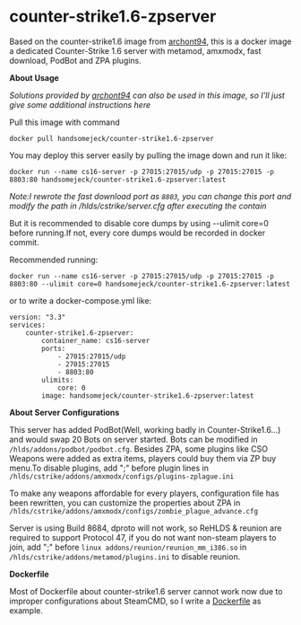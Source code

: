 # counter-strike1.6-zpserver
Based on the counter-strike1.6 image from [archont94](https://hub.docker.com/r/archont94/counter-strike1.6), this is a docker image a dedicated Counter-Strike 1.6 server with metamod, amxmodx, fast download, PodBot and ZPA plugins.

**About Usage**

*Solutions provided by [archont94](https://hub.docker.com/r/archont94/counter-strike1.6) can also be used in this image, so I'll just give some additional instructions here*

Pull this image with command

    docker pull handsomejeck/counter-strike1.6-zpserver

You may deploy this server easily by pulling the image down and run it like:

    docker run --name cs16-server -p 27015:27015/udp -p 27015:27015 -p 8803:80 handsomejeck/counter-strike1.6-zpserver:latest

*Note:I rewrote the fast download port as `8803`, you can change this port and modify the path in /hlds/cstrike/server.cfg after executing the contain*

But it is recommended to disable core dumps by using --ulimit core=0 before running.If not, every core dumps would be recorded in docker commit.

Recommended running:

    docker run --name cs16-server -p 27015:27015/udp -p 27015:27015 -p 8803:80 --ulimit core=0 handsomejeck/counter-strike1.6-zpserver:latest

or to write a docker-compose.yml like:

```
version: "3.3"
services:
    counter-strike1.6-zpserver:
        container_name: cs16-server
        ports:
            - 27015:27015/udp
            - 27015:27015
            - 8803:80
        ulimits:
            core: 0
        image: handsomejeck/counter-strike1.6-zpserver:latest
```

**About Server Configurations**

This server has added PodBot(Well, working badly in Counter-Strike1.6...) and would swap 20 Bots on server started. Bots can be modified in `/hlds/addons/podbot/podbot.cfg`.
Besides ZPA, some plugins like CSO Weapons were added as extra items, players could buy them via ZP buy menu.To disable plugins, add ";" before plugin lines in 
`/hlds/cstrike/addons/amxmodx/configs/plugins-zplague.ini`

To make any weapons affordable for every players, configuration file has been rewritten, you can customize the properties about ZPA in  
`/hlds/cstrike/addons/amxmodx/configs/zombie_plague_advance.cfg`

Server is using Build 8684, dproto will not work, so ReHLDS & reunion are required to support Protocol 47, if you do not want non-steam players to join, add ";" before `linux addons/reunion/reunion_mm_i386.so` in `/hlds/cstrike/addons/metamod/plugins.ini` to disable reunion.

**Dockerfile**

Most of Dockerfile about counter-strike1.6 server cannot work now due to improper configurations about SteamCMD, so I write a [Dockerfile](./Dockerfile) as example.
